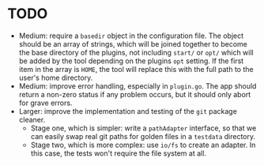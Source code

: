 # TODO

+ Medium: require a `basedir` object in the configuration file. The object
  should be an array of strings, which will be joined together to become the
  base directory of the plugins, not including `start/` or `opt/` which will be
  added by the tool depending on the plugins `opt` setting. If the first item in
  the array is `HOME`, the tool will replace this with the full path to the
  user's home directory.
+ Medium: improve error handling, especially in `plugin.go`. The app should
  return a non-zero status if any problem occurs, but it should only abort for
  grave errors.
+ Larger: improve the implementation and testing of the `git` package cleaner.
    + Stage one, which is simpler: write a `pathAdapter` interface, so that we
      can easily swap real git paths for golden files in a `testdata` directory.
    + Stage two, which is more complex: use `io/fs` to create an adapter. In
      this case, the tests won't require the file system at all.
